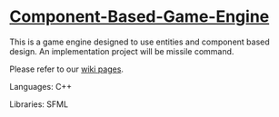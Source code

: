 # [Component-Based-Game-Engine](http://weiffert.github.io/Component-Based-Game-Engine/)

This is a game engine designed to use entities and component based design.
An implementation project will be missile command.

Please refer to our [wiki pages](https://github.com/weiffert/Component-Based-Game-Engine/wiki).

Languages: C++

Libraries: SFML
